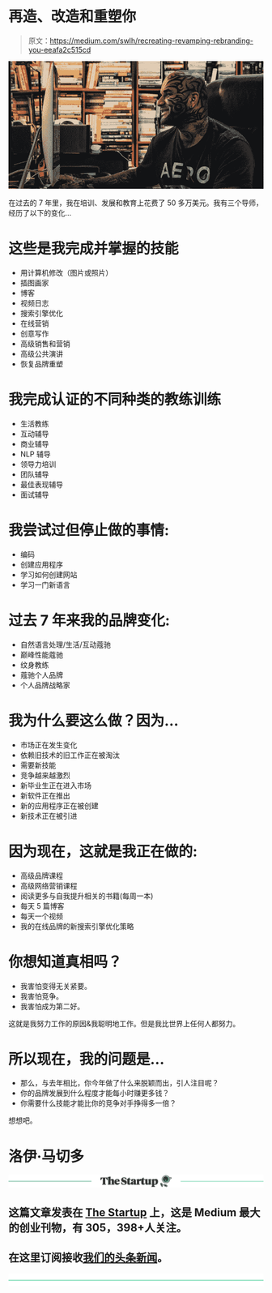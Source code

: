 # 再造、改造和重塑你

> 原文：<https://medium.com/swlh/recreating-revamping-rebranding-you-eeafa2c515cd>

![](img/c0b8dcdffd9fc33fd70b894dc08f9990.png)

在过去的 7 年里，我在培训、发展和教育上花费了 50 多万美元。我有三个导师，经历了以下的变化…

# **这些是我完成并掌握的技能**

*   用计算机修改（图片或照片）
*   插图画家
*   博客
*   视频日志
*   搜索引擎优化
*   在线营销
*   创意写作
*   高级销售和营销
*   高级公共演讲
*   恢复品牌重塑

# 我完成认证的不同种类的教练训练

*   生活教练
*   互动辅导
*   商业辅导
*   NLP 辅导
*   领导力培训
*   团队辅导
*   最佳表现辅导
*   面试辅导

# **我尝试过但停止做的事情:**

*   编码
*   创建应用程序
*   学习如何创建网站
*   学习一门新语言

# **过去 7 年来我的品牌变化:**

*   自然语言处理/生活/互动蔻驰
*   巅峰性能蔻驰
*   纹身教练
*   蔻驰个人品牌
*   个人品牌战略家

# 我为什么要这么做？因为…

*   市场正在发生变化
*   依赖旧技术的旧工作正在被淘汰
*   需要新技能
*   竞争越来越激烈
*   新毕业生正在进入市场
*   新软件正在推出
*   新的应用程序正在被创建
*   新技术正在被引进

# 因为现在，这就是我正在做的:

*   高级品牌课程
*   高级网络营销课程
*   阅读更多与自我提升相关的书籍(每周一本)
*   每天 5 篇博客
*   每天一个视频
*   我的在线品牌的新搜索引擎优化策略

# 你想知道真相吗？

*   我害怕变得无关紧要。
*   我害怕竞争。
*   我害怕成为第二好。

这就是我努力工作的原因&我聪明地工作。但是我比世界上任何人都努力。

# 所以现在，我的问题是…

*   那么，与去年相比，你今年做了什么来脱颖而出，引人注目呢？
*   你的品牌发展到什么程度才能每小时赚更多钱？
*   你需要什么技能才能比你的竞争对手挣得多一倍？

想想吧。

# 洛伊·马切多

[![](img/308a8d84fb9b2fab43d66c117fcc4bb4.png)](https://medium.com/swlh)

## 这篇文章发表在 [The Startup](https://medium.com/swlh) 上，这是 Medium 最大的创业刊物，有 305，398+人关注。

## 在这里订阅接收[我们的头条新闻](http://growthsupply.com/the-startup-newsletter/)。

[![](img/b0164736ea17a63403e660de5dedf91a.png)](https://medium.com/swlh)